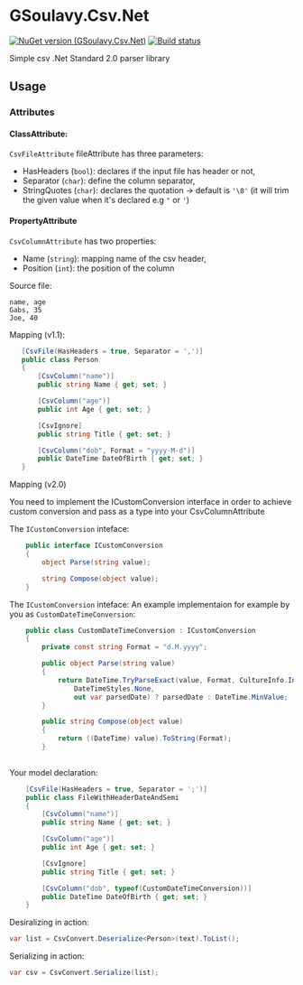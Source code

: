 # GSoulavy.Csv.Net

[![NuGet version (GSoulavy.Csv.Net)](https://img.shields.io/nuget/v/GSoulavy.Csv.Net.svg?style=flat-square)](https://www.nuget.org/packages/GSoulavy.Csv.Net/) [![Build status](https://gsoulavy.visualstudio.com/CI/_apis/build/status/Master)](https://gsoulavy.visualstudio.com/CI/_build/latest?definitionId=-1)

Simple csv .Net Standard 2.0 parser library

## Usage

### Attributes

#### ClassAttribute:
`CsvFileAttribute` fileAttribute has three parameters:
 - HasHeaders (`bool`): declares if the input file has header or not,
 - Separator (`char`): define the column separator,
 - StringQuotes (`char`): declares the quotation -> default is `'\0'` (it will trim the given value when it's declared e.g `"` or `'`)

#### PropertyAttribute
 `CsvColumnAttribute` has two properties:
- Name (`string`): mapping name of the csv header,
- Position (`int`): the position of the column

Source file:
```
name, age
Gabs, 35
Joe, 40
```

Mapping (v1.1):
 ```cs
    [CsvFile(HasHeaders = true, Separator = ',')]
    public class Person
    {
        [CsvColumn("name")]
        public string Name { get; set; }

        [CsvColumn("age")]
        public int Age { get; set; }

        [CsvIgnore]
        public string Title { get; set; }

        [CsvColumn("dob", Format = "yyyy-M-d")]
        public DateTime DateOfBirth { get; set; }
    }
```
Mapping (v2.0)

You need to implement the ICustomConversion interface in order to achieve custom conversion and pass as a type into your CsvColumnAttribute

The `ICustomConversion` inteface:
```cs
    public interface ICustomConversion
    {
        object Parse(string value);

        string Compose(object value);
    }
```
The `ICustomConversion` inteface:
An example implementaion for example by you as `CustomDateTimeConversion`:
```cs
    public class CustomDateTimeConversion : ICustomConversion
    {
        private const string Format = "d.M.yyyy";

        public object Parse(string value)
        {
            return DateTime.TryParseExact(value, Format, CultureInfo.InvariantCulture,
                DateTimeStyles.None,
                out var parsedDate) ? parsedDate : DateTime.MinValue;
        }

        public string Compose(object value)
        {
            return ((DateTime) value).ToString(Format);
        }
    
```
Your model declaration:
```cs
    [CsvFile(HasHeaders = true, Separator = ';')]
    public class FileWithHeaderDateAndSemi
    {
        [CsvColumn("name")]
        public string Name { get; set; }

        [CsvColumn("age")]
        public int Age { get; set; }

        [CsvIgnore]
        public string Title { get; set; }

        [CsvColumn("dob", typeof(CustomDateTimeConversion))]
        public DateTime DateOfBirth { get; set; }
    }
```
Desiralizing in action:
```cs
var list = CsvConvert.Deserialize<Person>(text).ToList();
```
Serializing in action:
```cs
var csv = CsvConvert.Serialize(list);
```
